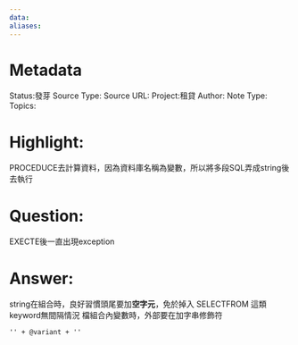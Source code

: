 ```yaml
---
data:
aliases:
---
```

# Metadata
Status:發芽
Source Type:
Source URL:
Project:租貸
Author:
Note Type:
Topics:


# Highlight:
PROCEDUCE去計算資料，因為資料庫名稱為變數，所以將多段SQL弄成string後去執行
# Question:
EXECTE後一直出現exception
# Answer:
string在組合時，良好習慣頭尾要加**空字元**，免於掉入 SELECTFROM 這類keyword無間隔情況
檔組合內變數時，外部要在加字串修飾符
```
'' + @variant + ''
```

